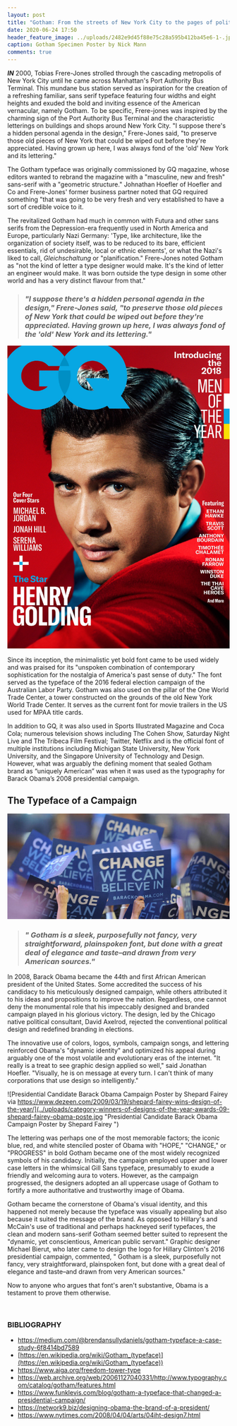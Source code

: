 ```yaml
---
layout: post
title: "Gotham: From the streets of New York City to the pages of political history"
date: 2020-06-24 17:50
header_feature_image: ../uploads/2482e9d45f88e75c28a595b412ba45e6-1-.jpg
caption: Gotham Specimen Poster by Nick Mann
comments: true
---
```

***IN*** 2000, Tobias Frere-Jones strolled through the cascading metropolis of New York City until he came across Manhattan's Port Authority Bus Terminal. This mundane bus station served as inspiration for the creation of a refreshing familiar, sans serif typeface featuring four widths and eight heights and exuded the bold and inviting essence of the American vernacular, namely Gotham. To be specific, Frere-jones was inspired by the charming sign of the Port Authority Bus Terminal and the characteristic letterings on buildings and shops around New York City. "I suppose there's a hidden personal agenda in the design," Frere-Jones said, "to preserve those old pieces of New York that could be wiped out before they're appreciated. Having grown up here, I was always fond of the 'old' New York and its lettering."

The Gotham typeface was originally commissioned by GQ magazine, whose editors wanted to rebrand the magazine with a "masculine, new and fresh" sans-serif with a "geometric structure." Johnathan Hoefler of Hoefler and Co and Frere-Jones' former business partner noted that GQ required something "that was going to be very fresh and very established to have a sort of credible voice to it.

The revitalized Gotham had much in common with Futura and other sans serifs from the Depression-era frequently used in North America and Europe, particularly Nazi Germany: 'Type, like architecture, like the organization of society itself, was to be reduced to its bare, efficient essentials, rid of undesirable, local or ethnic elements', or what the Nazi's liked to call, *Gleichschaltung* or "planification." Frere-Jones noted Gotham as "not the kind of letter a type designer would make. It's the kind of letter an engineer would make. It was born outside the type design in some other world and has a very distinct flavour from that."



> ### *"I suppose there's a hidden personal agenda in the design," Frere-Jones said, "to preserve those old pieces of New York that could be wiped out before they're appreciated. Having grown up here, I was always fond of the 'old' New York and its lettering."*

![Henry Golding on the cover of GQ Magazine, Photographed by PARI DUKOVIC](../uploads/henry-2520golding-2520cover-gq-december-120118-01.jpg "Henry Golding on the cover of GQ Magazine")

Since its inception, the minimalistic yet bold font came to be used widely and was praised for its "unspoken combination of contemporary sophistication for the nostalgia of America's past sense of duty." The font served as the typeface of the 2016 federal election campaign of the Australian Labor Party. Gotham was also used on the pillar of the One World Trade Center, a tower constructed on the grounds of the old New York World Trade Center. It serves as the current font for movie trailers in the US used for MPAA title cards. 

In addition to GQ, it was also used in Sports Illustrated Magazine and Coca Cola; numerous television shows including The Cohen Show, Saturday Night Live and The Tribeca Film Festival; Twitter, Netflix and is the official font of multiple institutions including Michigan State University, New York University, and the Singapore University of Technology and Design. However, what was arguably the defining moment that sealed Gotham brand as “uniquely American” was when it was used as the typography for Barack Obama’s 2008 presidential campaign.

## The Typeface of a Campaign

![Signs crowd the floor at the Democratic National Convention 2008 at the Pepsi Center in Denver, Colorado, on August 25, 2008. AFP PHOTO Robyn BECK (Photo credit should read ROBYN BECK/AFP via Getty Images)](../uploads/82549130_custom-be96fdf9455316dae301138e2d59d09494655c17-s800-c85.jpg "Signs crowd the floor at the Democratic National Convention 2008 at the Pepsi Center in Denver, Colorado, on August 25, 2008.  AFP PHOTO Robyn BECK (Photo credit should read ROBYN BECK/AFP via Getty Images")

> ### *" Gotham is a sleek, purposefully not fancy, very straightforward, plainspoken font, but done with a great deal of elegance and taste–and drawn from very American sources."*

In 2008, Barack Obama became the 44th and first African American president of the United States. Some accredited the success of his candidacy to his meticulously designed campaign, while others attributed it to his ideas and propositions to improve the nation. Regardless, one cannot deny the monumental role that his impeccably designed and branded campaign played in his glorious victory. The design, led by the Chicago native political consultant, David Axelrod, rejected the conventional political design and redefined branding in elections.

The innovative use of colors, logos, symbols, campaign songs, and lettering reinforced Obama's "dynamic identity" and optimized his appeal during arguably one of the most volatile and evolutionary eras of the internet. "It really is a treat to see graphic design applied so well," said Jonathan Hoefler. "Visually, he is on message at every turn. I can't think of many corporations that use design so intelligently."

![Presidential Candidate Barack Obama Campaign Poster by Shepard Fairey via https://www.dezeen.com/2009/03/19/shepard-fairey-wins-design-of-the-year/](../uploads/category-winners-of-designs-of-the-year-awards-09-shepard-fairey-obama-poste.jpg "Presidential Candidate Barack Obama Campaign Poster by Shepard Fairey ")

The lettering was perhaps one of the most memorable factors; the iconic blue, red, and white stenciled poster of Obama with "HOPE," "CHANGE," or "PROGRESS" in bold Gotham became one of the most widely recognized symbols of his candidacy. Initially, the campaign employed upper and lower case letters in the whimsical Gill Sans typeface, presumably to exude a friendly and welcoming aura to voters. However, as the campaign progressed, the designers adopted an all uppercase usage of Gotham to fortify a more authoritative and trustworthy image of Obama.

Gotham became the cornerstone of Obama's visual identity, and this happened not merely because the typeface was visually appealing but also because it suited the message of the brand. As opposed to Hillary's and McCain's use of traditional and perhaps hackneyed serif typefaces, the clean and modern sans-serif Gotham seemed better suited to represent the "dynamic, yet conscientious, American public servant." Graphic designer Michael Bierut, who later came to design the logo for Hillary Clinton's 2016 presidential campaign, commented, " Gotham is a sleek, purposefully not fancy, very straightforward, plainspoken font, but done with a great deal of elegance and taste–and drawn from very American sources."

Now to anyone who argues that font's aren't substantive, Obama is a testament to prove them otherwise.



![]()

### BIBLIOGRAPHY

* <https://medium.com/@brendansullydaniels/gotham-typeface-a-case-study-6f8414bd7589>
* [https://en.wikipedia.org/wiki/Gotham_(typeface)](https://en.wikipedia.org/wiki/Gotham_(typeface))
* <https://www.aiga.org/freedom-tower-type>
* <https://web.archive.org/web/20061127040331/http://www.typography.com/catalog/gotham/features.html>
* <https://www.funklevis.com/blog/gotham-a-typeface-that-changed-a-presidential-campaign/>
* <https://network9.biz/designing-obama-the-brand-of-a-president/>
* <https://www.nytimes.com/2008/04/04/arts/04iht-design7.html>